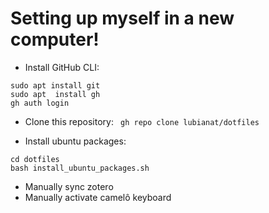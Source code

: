 # Setting up myself in a new computer!

- Install GitHub CLI:

```
sudo apt install git
sudo apt  install gh
gh auth login
```

- Clone this repository: ``` gh repo clone lubianat/dotfiles```

- Install ubuntu packages:

```
cd dotfiles
bash install_ubuntu_packages.sh
```

- Manually sync zotero
- Manually activate camelô keyboard
